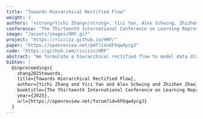 ```yaml
---
title: "Towards Hierarchical Rectified Flow"
weight: 3
authors: "<strong>Yichi Zhang</strong>, Yici Yan, Alex Schwing, Zhizhen Zhao"
conference: "The Thirteenth International Conference on Learning Representations (ICLR), 2025."
image: "/assets/images/HRF.gif"
project: "https://riccizz.github.io/HRF/"
paper: "https://openreview.net/pdf?id=6F6qwdycgJ"
code: "https://github.com/riccizz/HRF"
abstract: "We formulate a hierarchical rectified flow to model data distributions. It hierarchically couples multiple ordinary differential equations (ODEs) and defines a time-differentiable stochastic process that generates a data distribution from a known source distribution. Each ODE resembles the ODE that is solved in a classic rectified flow, but differs in its domain, i.e., location, velocity, acceleration, etc. Unlike the classic rectified flow formulation, which formulates a single ODE in the location domain and only captures the expected velocity field (sufficient to capture a multi-modal data distribution), the hierarchical rectified flow formulation models the multi-modal random velocity field, acceleration field, etc., in their entirety. This more faithful modeling of the random velocity field enables integration paths to intersect when the underlying ODE is solved during data generation. Intersecting paths in turn lead to integration trajectories that are more straight than those obtained in the classic rectified flow formulation, where integration paths cannot intersect. This leads to modeling of data distributions with fewer neural function evaluations. We empirically verify this on synthetic 1D and 2D data as well as MNIST and CIFAR10 data. Code is available at: https://riccizz.github.io/HRF. "
bibtex: |
  @inproceedings{
    zhang2025towards,
    title={Towards Hierarchical Rectified Flow},
    author={Yichi Zhang and Yici Yan and Alex Schwing and Zhizhen Zhao},
    booktitle={The Thirteenth International Conference on Learning Representations},
    year={2025},
    url={https://openreview.net/forum?id=6F6qwdycgJ}
  }
---
```

